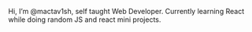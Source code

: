 Hi, I’m @mactav1sh, self taught Web Developer.
Currently learning React while doing random JS and react mini projects.
